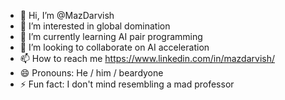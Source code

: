 - 👋 Hi, I’m @MazDarvish
- 👀 I’m interested in global domination
- 🌱 I’m currently learning AI pair programming
- 💞️ I’m looking to collaborate on AI acceleration
- 📫 How to reach me https://www.linkedin.com/in/mazdarvish/
- 😄 Pronouns: He / him / beardyone
- ⚡ Fun fact: I don't mind resembling a mad professor

<!---
MazDarvish/MazDarvish is a ✨ special ✨ repository because its `README.md` (this file) appears on your GitHub profile.
You can click the Preview link to take a look at your changes.
--->
